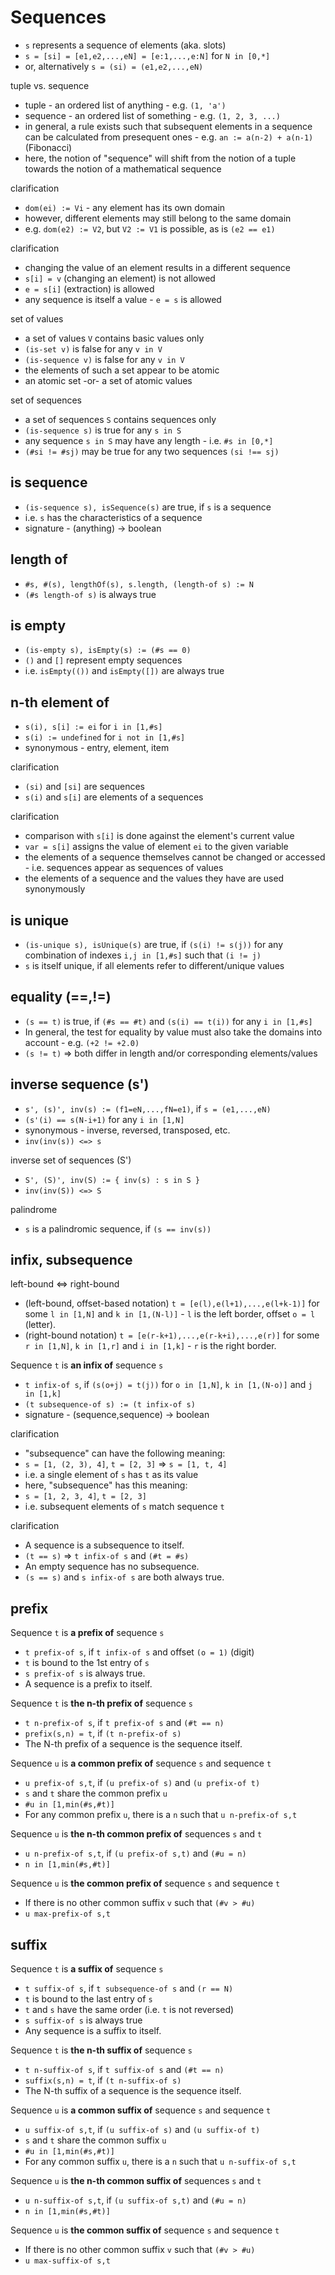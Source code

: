 
# Sequences

* `s` represents a sequence of elements (aka. slots)
* `s = [si] = [e1,e2,...,eN] = [e:1,...,e:N]` for `N in [0,*]`
* or, alternatively `s = (si) = (e1,e2,...,eN)`

tuple vs. sequence

* tuple - an ordered list of anything - e.g. `(1, 'a')`
* sequence - an ordered list of something - e.g. `(1, 2, 3, ...)`
* in general, a rule exists such that subsequent elements in a sequence can be
  calculated from presequent ones - e.g. `an := a(n-2) + a(n-1)` (Fibonacci)
* here, the notion of "sequence" will shift from the notion of a tuple towards
  the notion of a mathematical sequence

clarification

* `dom(ei) := Vi` - any element has its own domain
* however, different elements may still belong to the same domain
* e.g. `dom(e2) := V2`, but `V2 := V1` is possible, as is `(e2 == e1)`

clarification

* changing the value of an element results in a different sequence
* `s[i] = v` (changing an element) is not allowed
* `e = s[i]` (extraction) is allowed
* any sequence is itself a value - `e = s` is allowed

set of values

* a set of values `V` contains basic values only
* `(is-set v)` is false for any `v in V`
* `(is-sequence v)` is false for any `v in V`
* the elements of such a set appear to be atomic
* an atomic set -or- a set of atomic values

set of sequences

* a set of sequences `S` contains sequences only
* `(is-sequence s)` is true for any `s in S`
* any sequence `s in S` may have any length - i.e. `#s in [0,*]`
* `(#si != #sj)` may be true for any two sequences `(si !== sj)`

<!-- ======================================================================= -->
## is sequence

* `(is-sequence s), isSequence(s)` are true, if `s` is a sequence
* i.e. `s` has the characteristics of a sequence
* signature - (anything) -> boolean

<!-- ======================================================================= -->
## length of

* `#s, #(s), lengthOf(s), s.length, (length-of s) := N`
* `(#s length-of s)` is always true

<!-- ======================================================================= -->
## is empty

* `(is-empty s), isEmpty(s) := (#s == 0)`
* `()` and `[]` represent empty sequences
* i.e. `isEmpty(())` and `isEmpty([])` are always true

<!-- ======================================================================= -->
## n-th element of

* `s(i), s[i] := ei` for `i in [1,#s]`
* `s(i) := undefined` for `i not in [1,#s]`
* synonymous - entry, element, item

clarification

* `(si)` and `[si]` are sequences
* `s(i)` and `s[i]` are elements of a sequences

clarification

* comparison with `s[i]` is done against the element's current value
* `var = s[i]` assigns the value of element `ei` to the given variable
* the elements of a sequence themselves cannot be changed or accessed -
  i.e. sequences appear as sequences of values
* the elements of a sequence and the values they have are used synonymously

<!-- ======================================================================= -->
## is unique

* `(is-unique s), isUnique(s)` are true, if `(s(i) != s(j))`
  for any combination of indexes `i,j in [1,#s]` such that `(i != j)`
* `s` is itself unique, if all elements refer to different/unique values

<!-- ======================================================================= -->
## equality (==,!=)

* `(s == t)` is true, if `(#s == #t)` and `(s(i) == t(i))` for any `i in [1,#s]`
* In general, the test for equality by value must also take the domains into
  account - e.g. `(+2 != +2.0)`
* `(s != t)` => both differ in length and/or corresponding elements/values

<!-- ======================================================================= -->
## inverse sequence (s')

* `s', (s)', inv(s) := (f1=eN,...,fN=e1)`, if `s = (e1,...,eN)`
* `(s'(i) == s(N-i+1)` for any `i in [1,N]`
* synonymous - inverse, reversed, transposed, etc.
* `inv(inv(s)) <=> s`

inverse set of sequences (S')

* `S', (S)', inv(S) := { inv(s) : s in S }`
* `inv(inv(S)) <=> S`

palindrome

* `s` is a palindromic sequence, if `(s == inv(s))`

<!-- ======================================================================= -->
## infix, subsequence

left-bound <=> right-bound

* (left-bound, offset-based notation)
  `t = [e(l),e(l+1),...,e(l+k-1)]`
  for some `l in [1,N]` and `k in [1,(N-l)]` -
  `l` is the left border,  offset `o = l` (letter).
* (right-bound notation)
  `t = [e(r-k+1),...,e(r-k+i),...,e(r)]`
  for some `r in [1,N]`, `k in [1,r]` and `i in [1,k]` -
  `r` is the right border.

Sequence `t` is **an infix of** sequence `s`

* `t infix-of s`, if `(s(o+j) = t(j))`
  for `o in [1,N]`, `k in [1,(N-o)]` and `j in [1,k]`
* `(t subsequence-of s) := (t infix-of s)`
* signature - (sequence,sequence) -> boolean

clarification

* "subsequence" can have the following meaning:
* `s = [1, (2, 3), 4]`, `t = [2, 3]` => `s = [1, t, 4]`
* i.e. a single element of `s` has `t` as its value
* here, "subsequence" has this meaning:
* `s = [1, 2, 3, 4]`, `t = [2, 3]`
* i.e. subsequent elements of `s` match sequence `t`

clarification

* A sequence is a subsequence to itself.
* `(t == s)` => `t infix-of s` and `(#t = #s)`
* An empty sequence has no subsequence.
* `(s == s)` and `s infix-of s` are both always true.

<!-- ======================================================================= -->
## prefix

Sequence `t` is **a prefix of** sequence `s`

* `t prefix-of s`, if `t infix-of s` and offset `(o = 1)` (digit)
* `t` is bound to the 1st entry of `s`
* `s prefix-of s` is always true.
* A sequence is a prefix to itself.

Sequence `t` is **the n-th prefix of** sequence `s`

* `t n-prefix-of s`, if `t prefix-of s` and `(#t == n)`
* `prefix(s,n) = t`, if `(t n-prefix-of s)`
* The N-th prefix of a sequence is the sequence itself.

Sequence `u` is **a common prefix of** sequence `s` and sequence `t`

* `u prefix-of s,t`, if `(u prefix-of s)` and `(u prefix-of t)`
* `s` and `t` share the common prefix `u`
* `#u in [1,min(#s,#t)]`
* For any common prefix `u`, there is a `n` such that `u n-prefix-of s,t`

Sequence `u` is **the n-th common prefix of** sequences `s` and `t`

* `u n-prefix-of s,t`, if `(u prefix-of s,t)` and `(#u = n)`
* `n in [1,min(#s,#t)]`

Sequence `u` is **the common prefix of** sequence `s` and sequence `t`

* If there is no other common suffix `v` such that `(#v > #u)`
* `u max-prefix-of s,t`

<!-- ======================================================================= -->
## suffix

Sequence `t` is **a suffix of** sequence `s`

* `t suffix-of s`, if `t subsequence-of s` and `(r == N)`
* `t` is bound to the last entry of `s`
* `t` and `s` have the same order (i.e. `t` is not reversed)
* `s suffix-of s` is always true
* Any sequence is a suffix to itself.

Sequence `t` is **the n-th suffix of** sequence `s`

* `t n-suffix-of s`, if `t suffix-of s` and `(#t == n)`
* `suffix(s,n) = t`, if `(t n-suffix-of s)`
* The N-th suffix of a sequence is the sequence itself.

Sequence `u` is **a common suffix of** sequence `s` and sequence `t`

* `u suffix-of s,t`, if `(u suffix-of s)` and `(u suffix-of t)`
* `s` and `t` share the common suffix `u`
* `#u in [1,min(#s,#t)]`
* For any common suffix `u`, there is a `n` such that `u n-suffix-of s,t`

Sequence `u` is **the n-th common suffix of** sequences `s` and `t`

* `u n-suffix-of s,t`, if `(u suffix-of s,t)` and `(#u = n)`
* `n in [1,min(#s,#t)]`

Sequence `u` is **the common suffix of** sequence `s` and sequence `t`

* If there is no other common suffix `v` such that `(#v > #u)`
* `u max-suffix-of s,t`
